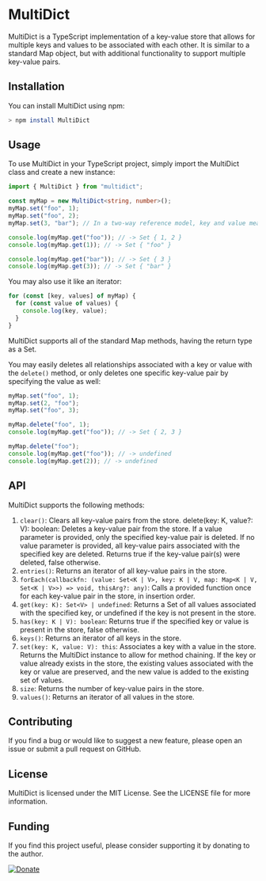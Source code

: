 # MultiDict

MultiDict is a TypeScript implementation of a key-value store that allows for multiple keys and values to be associated with each other. It is similar to a standard Map object, but with additional functionality to support multiple key-value pairs.

## Installation

You can install MultiDict using npm:

```bash
> npm install MultiDict
```

## Usage

To use MultiDict in your TypeScript project, simply import the MultiDict class and create a new instance:

```ts
import { MultiDict } from "multidict";

const myMap = new MultiDict<string, number>();
myMap.set("foo", 1);
myMap.set("foo", 2);
myMap.set(3, "bar"); // In a two-way reference model, key and value means the same thing.

console.log(myMap.get("foo")); // -> Set { 1, 2 }
console.log(myMap.get(1)); // -> Set { "foo" }

console.log(myMap.get("bar")); // -> Set { 3 }
console.log(myMap.get(3)); // -> Set { "bar" }
```

You may also use it like an iterator:

```ts
for (const [key, values] of myMap) {
  for (const value of values) {
    console.log(key, value);
  }
}
```

MultiDict supports all of the standard Map methods, having the return type as a Set.

You may easily deletes all relationships associated with a key or value with the `delete()` method, or only deletes one specific key-value pair by specifying the value as well:

```ts
myMap.set("foo", 1);
myMap.set(2, "foo");
myMap.set("foo", 3);

myMap.delete("foo", 1);
console.log(myMap.get("foo")); // -> Set { 2, 3 }

myMap.delete("foo");
console.log(myMap.get("foo")); // -> undefined
console.log(myMap.get(2)); // -> undefined
```

## API

MultiDict supports the following methods:

1. `clear()`: Clears all key-value pairs from the store.
   delete(key: K, value?: V): boolean: Deletes a key-value pair from the store. If a value parameter is provided, only the specified key-value pair is deleted. If no value parameter is provided, all key-value pairs associated with the specified key are deleted. Returns true if the key-value pair(s) were deleted, false otherwise.
1. `entries()`: Returns an iterator of all key-value pairs in the store.
1. `forEach(callbackfn: (value: Set<K | V>, key: K | V, map: Map<K | V, Set<K | V>>) => void, thisArg?: any)`: Calls a provided function once for each key-value pair in the store, in insertion order.
1. `get(key: K): Set<V> | undefined`: Returns a Set of all values associated with the specified key, or undefined if the key is not present in the store.
1. `has(key: K | V): boolean`: Returns true if the specified key or value is present in the store, false otherwise.
1. `keys()`: Returns an iterator of all keys in the store.
1. `set(key: K, value: V): this`: Associates a key with a value in the store. Returns the MultiDict instance to allow for method chaining. If the key or value already exists in the store, the existing values associated with the key or value are preserved, and the new value is added to the existing set of values.
1. `size`: Returns the number of key-value pairs in the store.
1. `values()`: Returns an iterator of all values in the store.

## Contributing

If you find a bug or would like to suggest a new feature, please open an issue or submit a pull request on GitHub.

## License

MultiDict is licensed under the MIT License. See the LICENSE file for more information.

## Funding

If you find this project useful, please consider supporting it by donating to the author.

[![Donate](https://img.shields.io/static/v1?label=Sponsor&message=%E2%9D%A4&logo=GitHub)](https://github.com/sponsors/vicary)
